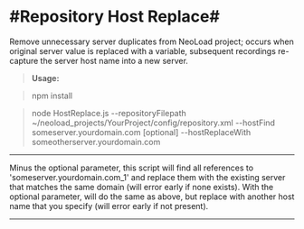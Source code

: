 #Repository Host Replace#
===================


Remove unnecessary server duplicates from NeoLoad project; occurs when original
 server value is replaced with a variable, subsequent recordings re-capture the
 server host name into a new server.

> **Usage:**

> npm install

> node HostReplace.js --repositoryFilepath ~/neoload_projects/YourProject/config/repository.xml
>                     --hostFind someserver.yourdomain.com
> [optional]          --hostReplaceWith someotherserver.yourdomain.com


----------

Minus the optional parameter, this script will find all references to
 'someserver.yourdomain.com_1' and replace them with the existing server that
 matches the same domain (will error early if none exists). With the optional
 parameter, will do the same as above, but replace with another host name that
 you specify (will error early if not present).

----------
